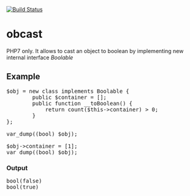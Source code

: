 [![Build Status](https://travis-ci.org/p1ncet/obcast.png)](https://travis-ci.org/p1ncet/obcast)

# obcast
PHP7 only. It allows to cast an object to boolean by implementing new internal interface <i>Boolable</i>

## Example
<pre>
$obj = new class implements Boolable {
		public $container = [];
		public function __toBoolean() {
			return count($this->container) > 0;
		}
};

var_dump((bool) $obj);

$obj->container = [1];
var_dump((bool) $obj);
</pre>
### Output
<pre>
bool(false)
bool(true)
</pre>
